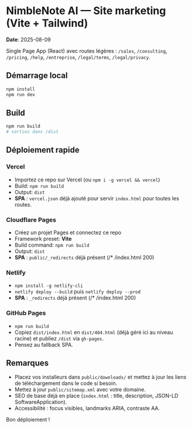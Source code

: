 # NimbleNote AI — Site marketing (Vite + Tailwind)

**Date**: 2025-08-09

Single Page App (React) avec routes légères : `/sales`, `/consulting`, `/pricing`, `/help`, `/entreprise`, `/legal/terms`, `/legal/privacy`.

## Démarrage local
```bash
npm install
npm run dev
```

## Build
```bash
npm run build
# sorties dans /dist
```

## Déploiement rapide

### Vercel
- Importez ce repo sur Vercel (ou `npm i -g vercel && vercel`)
- Build: `npm run build`
- Output: `dist`
- **SPA** : `vercel.json` déjà ajouté pour servir `index.html` pour toutes les routes.

### Cloudflare Pages
- Créez un projet Pages et connectez ce repo
- Framework preset: **Vite**
- Build command: `npm run build`
- Output: `dist`
- **SPA** : `public/_redirects` déjà présent (/* /index.html 200)

### Netlify
- `npm install -g netlify-cli`
- `netlify deploy --build` puis `netlify deploy --prod`
- **SPA** : `_redirects` déjà présent (/* /index.html 200)

### GitHub Pages
- `npm run build`
- Copiez `dist/index.html` en `dist/404.html` (déjà géré ici au niveau racine) et publiez `/dist` via `gh-pages`.
- Pensez au fallback SPA.

## Remarques
- Placez vos installeurs dans `public/downloads/` et mettez à jour les liens de téléchargement dans le code si besoin.
- Mettez à jour `public/sitemap.xml` avec votre domaine.
- SEO de base déjà en place (`index.html` : title, description, JSON-LD SoftwareApplication).
- Accessibilité : focus visibles, landmarks ARIA, contraste AA.

Bon déploiement !
